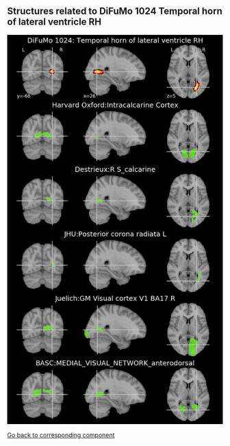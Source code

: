 


## Structures related to DiFuMo 1024 Temporal horn of lateral ventricle RH

![345](345.jpg "Structures related to DiFuMo 1024 Temporal horn of lateral ventricle RH")

[Go back to corresponding component](https://parietal-inria.github.io/DiFuMo/1024/html/345.html)
